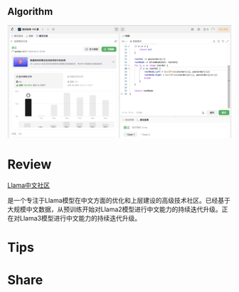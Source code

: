 ## Algorithm

![ianxiao-2024-04-21-lc.png](../../../images/temp/ianxiao-2024-04-21-lc.png)

# Review

[Llama中文社区](https://github.com/LlamaFamily/Llama-Chinese)

是一个专注于Llama模型在中文方面的优化和上层建设的高级技术社区。已经基于大规模中文数据，从预训练开始对Llama2模型进行中文能力的持续迭代升级。正在对Llama3模型进行中文能力的持续迭代升级。

# Tips


# Share
